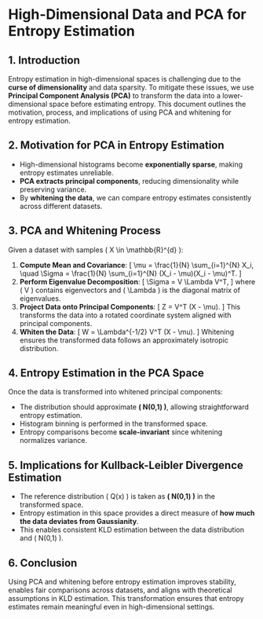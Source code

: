 # High-Dimensional Data and PCA for Entropy Estimation

## 1. Introduction
Entropy estimation in high-dimensional spaces is challenging due to the **curse of dimensionality** and data sparsity. To mitigate these issues, we use **Principal Component Analysis (PCA)** to transform the data into a lower-dimensional space before estimating entropy. This document outlines the motivation, process, and implications of using PCA and whitening for entropy estimation.

## 2. Motivation for PCA in Entropy Estimation
- High-dimensional histograms become **exponentially sparse**, making entropy estimates unreliable.
- **PCA extracts principal components**, reducing dimensionality while preserving variance.
- By **whitening the data**, we can compare entropy estimates consistently across different datasets.

## 3. PCA and Whitening Process
Given a dataset with samples \( X \in \mathbb{R}^{d} \):
1. **Compute Mean and Covariance**:
   \[
   \mu = \frac{1}{N} \sum_{i=1}^{N} X_i, \quad \Sigma = \frac{1}{N} \sum_{i=1}^{N} (X_i - \mu)(X_i - \mu)^T.
   \]
2. **Perform Eigenvalue Decomposition**:
   \[
   \Sigma = V \Lambda V^T,
   \]
   where \( V \) contains eigenvectors and \( \Lambda \) is the diagonal matrix of eigenvalues.
3. **Project Data onto Principal Components**:
   \[
   Z = V^T (X - \mu).
   \]
   This transforms the data into a rotated coordinate system aligned with principal components.
4. **Whiten the Data**:
   \[
   W = \Lambda^{-1/2} V^T (X - \mu).
   \]
   Whitening ensures the transformed data follows an approximately isotropic distribution.

## 4. Entropy Estimation in the PCA Space
Once the data is transformed into whitened principal components:
- The distribution should approximate **\( N(0,1) \)**, allowing straightforward entropy estimation.
- Histogram binning is performed in the transformed space.
- Entropy comparisons become **scale-invariant** since whitening normalizes variance.

## 5. Implications for Kullback-Leibler Divergence Estimation
- The reference distribution \( Q(x) \) is taken as **\( N(0,1) \)** in the transformed space.
- Entropy estimation in this space provides a direct measure of **how much the data deviates from Gaussianity**.
- This enables consistent KLD estimation between the data distribution and \( N(0,1) \).

## 6. Conclusion
Using PCA and whitening before entropy estimation improves stability, enables fair comparisons across datasets, and aligns with theoretical assumptions in KLD estimation. This transformation ensures that entropy estimates remain meaningful even in high-dimensional settings.

